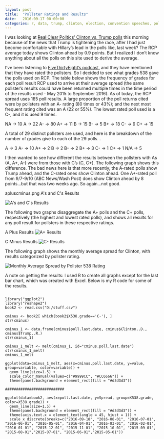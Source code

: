 ```yaml
---
layout: post
title:  "Pollster Ratings and Results"
date:   2016-09-17 00:00:00
categories: r, data, trump, clinton, election, convention speeches, politics, polls, pollsters
---
```



I was looking at [Real Clear Politics’ Clinton vs. Trump polls](http://www.realclearpolitics.com/epolls/2016/president/us/general_election_trump_vs_clinton-5491.html) this morning because of the news that Trump is tightening the race, after I had just become comfortable with Hillary’s lead in the polls like, last week? The RCP average today shows Clinton ahead by 0.9 points. But I realized I don’t know anything about all the polls on this site used to derive the average. 

I’ve been listening to [FiveThirtyEight’s podcast](http://fivethirtyeight.com/tag/fivethirtyeight-podcasts/), and they have mentioned that they have rated the pollsters. So I decided to see what grades 538 gave the polls used on RCP. The table below shows the frequency of grades for each poll result RCP used to arrive at their average spread (the same pollster’s results could have been returned multiple times in the time period of the results used - May 2015 to September 2016). As of today, the RCP spread uses 185 poll results. A large proportion of the poll returns cited were by pollsters with an A- rating (80 times or 43%); and the next most frequent rating cited was an A (22 or 55%). The lowest rated poll used is a C-, and it is used 9 times. 

NA   ->   10
A    ->   22
A-   ->   80
A+   ->   11
B    ->   15
B-   ->   5
B+   ->   18
C-   ->   9
C+   ->   15

A total of 29 distinct pollsters are used, and here is the breakdown of the number of grades give to each of the 29 polls. . 

A    ->   3
A-   ->   10
A+   ->   2
B    ->   2
B-   ->   2
B+   ->   3
C-   ->   1
C+   ->   1
N/A  ->   5

I then wanted to see how different the results between the pollsters with As (A, A+, A-) were from those with C’s (C, C+). The following graph shows this difference. The bad news here is that more recently, the A-rated polls show Trump ahead, and the C-rated ones show Clinton ahead. One A+-rated poll from 9/7-9/10 (ABC News/Wash Post) does show Clinton ahead by 8 points...but that was two weeks ago. So again...not good.

apluscminus.png
A's and C's Results

![A's and C's Results](http://khasachi.com/images/apluscminus.png)

The following two graphs disaggregate the A+ polls and the C+ polls, respectively (the highest and lowest rated polls), and shows all results for any poll result for pollsters in these respective ratings. 
 
A Plus Results
![A+ Results](http://khasachi.com/images/aplus.png)

C Minus Results
![C- Results](http://khasachi.com/images/cminus.png)



The following graph shows the monthly average spread for Clinton, with results categorized by pollster rating. 

![Monthly Average Spread by Pollster 538 Rating](http://khasachi.com/images/Picture1.png)

A note on getting the results: 
I used R to create all graphs except for the last bar chart, which was created with Excel. Below is my R code for some of the results. 
<pre><code>
library("ggplot2")
library("reshape2")
book2 <- read.csv("D:/stuff.csv")

cminus <- book2[ which(book2$X538.grade=='C-'), ]
str(cminus)

cminus_1 <- data.frame(cminus$poll.last.date, cminus$Clinton..D., cminus$Trump..R.)
str(cminus_1)

cminus_1_melt <- melt(cminus_1, id="cminus.poll.last.date") 
str(cminus_1_melt)
cminus_1_melt

ggplot(data=cminus_1_melt, aes(x=cminus.poll.last.date, y=value, group=variable, color=variable)) +
  geom_line(size=1.5) + 
  scale_color_manual(values=c("#9999CC", "#CC6666")) +
  theme(panel.background = element_rect(fill = "#d3d3d3"))

###########################

ggplot(data=book2, aes(x=poll.last.date, y=Spread, group=X538.grade, color=X538.grade)) +
  geom_line(size=1.5) + 
  theme(panel.background = element_rect(fill = "#d3d3d3")) + 
  theme(axis.text.x = element_text(angle = 45, hjust = 1)) + 
  scale_x_discrete(breaks=c("2016-09-18", "2016-08-01", "2016-07-01", "2016-06-01", "2016-05-01", "2016-04-01", "2016-03-01", "2016-02-01", "2016-01-01", "2015-12-01", "2015-11-01", "2015-10-01", "2015-09-01", "2015-08-01","2015-07-01", "2015-06-01","2015-05-01"))

</pre></code>